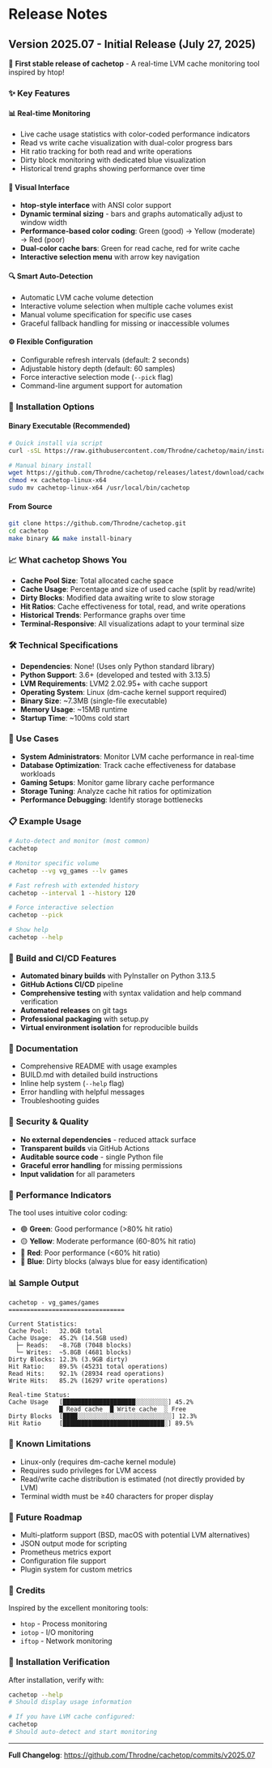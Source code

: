 # Release Notes

## Version 2025.07 - Initial Release (July 27, 2025)

🎉 **First stable release of cachetop** - A real-time LVM cache monitoring tool inspired by htop!

### ✨ Key Features

#### 📊 **Real-time Monitoring**
- Live cache usage statistics with color-coded performance indicators
- Read vs write cache visualization with dual-color progress bars
- Hit ratio tracking for both read and write operations
- Dirty block monitoring with dedicated blue visualization
- Historical trend graphs showing performance over time

#### 🎨 **Visual Interface**
- **htop-style interface** with ANSI color support
- **Dynamic terminal sizing** - bars and graphs automatically adjust to window width
- **Performance-based color coding**: Green (good) → Yellow (moderate) → Red (poor)
- **Dual-color cache bars**: Green for read cache, red for write cache
- **Interactive selection menu** with arrow key navigation

#### 🔍 **Smart Auto-Detection**
- Automatic LVM cache volume detection
- Interactive volume selection when multiple cache volumes exist
- Manual volume specification for specific use cases
- Graceful fallback handling for missing or inaccessible volumes

#### ⚙️ **Flexible Configuration**
- Configurable refresh intervals (default: 2 seconds)
- Adjustable history depth (default: 60 samples)
- Force interactive selection mode (`--pick` flag)
- Command-line argument support for automation

### 🚀 **Installation Options**

#### Binary Executable (Recommended)
```bash
# Quick install via script
curl -sSL https://raw.githubusercontent.com/Throdne/cachetop/main/install.sh | bash

# Manual binary install
wget https://github.com/Throdne/cachetop/releases/latest/download/cachetop-linux-x64
chmod +x cachetop-linux-x64
sudo mv cachetop-linux-x64 /usr/local/bin/cachetop
```

#### From Source
```bash
git clone https://github.com/Throdne/cachetop.git
cd cachetop
make binary && make install-binary
```

### 📈 **What cachetop Shows You**

- **Cache Pool Size**: Total allocated cache space
- **Cache Usage**: Percentage and size of used cache (split by read/write)
- **Dirty Blocks**: Modified data awaiting write to slow storage
- **Hit Ratios**: Cache effectiveness for total, read, and write operations
- **Historical Trends**: Performance graphs over time
- **Terminal-Responsive**: All visualizations adapt to your terminal size

### 🛠 **Technical Specifications**

- **Dependencies**: None! (Uses only Python standard library)
- **Python Support**: 3.6+ (developed and tested with 3.13.5)
- **LVM Requirements**: LVM2 2.02.95+ with cache support
- **Operating System**: Linux (dm-cache kernel support required)
- **Binary Size**: ~7.3MB (single-file executable)
- **Memory Usage**: ~15MB runtime
- **Startup Time**: ~100ms cold start

### 🎯 **Use Cases**

- **System Administrators**: Monitor LVM cache performance in real-time
- **Database Optimization**: Track cache effectiveness for database workloads
- **Gaming Setups**: Monitor game library cache performance
- **Storage Tuning**: Analyze cache hit ratios for optimization
- **Performance Debugging**: Identify storage bottlenecks

### 📋 **Example Usage**

```bash
# Auto-detect and monitor (most common)
cachetop

# Monitor specific volume
cachetop --vg vg_games --lv games

# Fast refresh with extended history
cachetop --interval 1 --history 120

# Force interactive selection
cachetop --pick

# Show help
cachetop --help
```

### 🔧 **Build and CI/CD Features**

- **Automated binary builds** with PyInstaller on Python 3.13.5
- **GitHub Actions CI/CD** pipeline
- **Comprehensive testing** with syntax validation and help command verification
- **Automated releases** on git tags
- **Professional packaging** with setup.py
- **Virtual environment isolation** for reproducible builds

### 📖 **Documentation**

- Comprehensive README with usage examples
- BUILD.md with detailed build instructions
- Inline help system (`--help` flag)
- Error handling with helpful messages
- Troubleshooting guides

### 🔐 **Security & Quality**

- **No external dependencies** - reduced attack surface
- **Transparent builds** via GitHub Actions
- **Auditable source code** - single Python file
- **Graceful error handling** for missing permissions
- **Input validation** for all parameters

### 🚦 **Performance Indicators**

The tool uses intuitive color coding:
- 🟢 **Green**: Good performance (>80% hit ratio)
- 🟡 **Yellow**: Moderate performance (60-80% hit ratio)
- 🔴 **Red**: Poor performance (<60% hit ratio)
- 🔵 **Blue**: Dirty blocks (always blue for easy identification)

### 📊 **Sample Output**

```
cachetop - vg_games/games
================================

Current Statistics:
Cache Pool:   32.0GB total
Cache Usage:  45.2% (14.5GB used)
  ├─ Reads:   ~8.7GB (7048 blocks)
  └─ Writes:  ~5.8GB (4681 blocks)
Dirty Blocks: 12.3% (3.9GB dirty)
Hit Ratio:    89.5% (45231 total operations)
Read Hits:    92.1% (28934 read operations)
Write Hits:   85.2% (16297 write operations)

Real-time Status:
Cache Usage   [████████████████████░░░░░░░░░] 45.2%
              █ Read cache  █ Write cache  ░ Free
Dirty Blocks  [████░░░░░░░░░░░░░░░░░░░░░░░░░░] 12.3%
Hit Ratio     [████████████████████████████░] 89.5%
```

### 🐛 **Known Limitations**

- Linux-only (requires dm-cache kernel module)
- Requires sudo privileges for LVM access
- Read/write cache distribution is estimated (not directly provided by LVM)
- Terminal width must be ≥40 characters for proper display

### 🔄 **Future Roadmap**

- Multi-platform support (BSD, macOS with potential LVM alternatives)
- JSON output mode for scripting
- Prometheus metrics export
- Configuration file support
- Plugin system for custom metrics

### 🙏 **Credits**

Inspired by the excellent monitoring tools:
- `htop` - Process monitoring
- `iotop` - I/O monitoring  
- `iftop` - Network monitoring

### 📝 **Installation Verification**

After installation, verify with:
```bash
cachetop --help
# Should display usage information

# If you have LVM cache configured:
cachetop
# Should auto-detect and start monitoring
```

---

**Full Changelog**: https://github.com/Throdne/cachetop/commits/v2025.07
